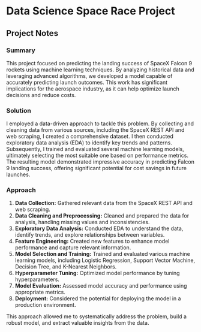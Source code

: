 # Data Science Space Race Project

## Project Notes

### Summary

This project focused on predicting the landing success of SpaceX Falcon 9 rockets using machine learning techniques. By analyzing historical data and leveraging advanced algorithms, we developed a model capable of accurately predicting launch outcomes. This work has significant implications for the aerospace industry, as it can help optimize launch decisions and reduce costs.

### Solution

I employed a data-driven approach to tackle this problem. By collecting and cleaning data from various sources, including the SpaceX REST API and web scraping, I created a comprehensive dataset. I then conducted exploratory data analysis (EDA) to identify key trends and patterns. Subsequently, I trained and evaluated several machine learning models, ultimately selecting the most suitable one based on performance metrics. The resulting model demonstrated impressive accuracy in predicting Falcon 9 landing success, offering significant potential for cost savings in future launches.

### **Approach**

1. **Data Collection:** Gathered relevant data from the SpaceX REST API and web scraping.
2. **Data Cleaning and Preprocessing:** Cleaned and prepared the data for analysis, handling missing values and inconsistencies.
3. **Exploratory Data Analysis:** Conducted EDA to understand the data, identify trends, and explore relationships between variables.
4. **Feature Engineering:** Created new features to enhance model performance and capture relevant information.
5. **Model Selection and Training:** Trained and evaluated various machine learning models, including Logistic Regression, Support Vector Machine, Decision Tree, and K-Nearest Neighbors.
6. **Hyperparameter Tuning:** Optimized model performance by tuning hyperparameters.
7. **Model Evaluation:** Assessed model accuracy and performance using appropriate metrics.
8. **Deployment:** Considered the potential for deploying the model in a production environment.

This approach allowed me to systematically address the problem, build a robust model, and extract valuable insights from the data.
